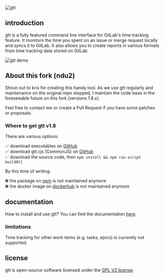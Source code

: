 ![gtt](preview/icon.png)


## introduction

gtt is a fully featured command line interface for GitLab's time tracking feature. It monitors the time you spent on an issue or merge request locally and syncs it to GitLab. It also allows you to create reports in various formats from time tracking data stored on GitLab.

![gtt demo](preview/demo.gif)

## About this fork (ndu2)

Shout-out to kris for creating this handy tool. As we use gtt regularly and maintenance on the original repo stopped, I maintain the code base in the foreseeable future on this fork (versions 1.8.x).

Feel free to contact me or create a Pull Request if you have some patches or proposals.

### Where to get gtt v1.8

There are various options:

 ✅ download executables on [GitHub](https://github.com/ndu2/gitlab-time-tracker/releases)  
 ✅ download gtt.cjs (CommonJS) on [GitHub](https://github.com/ndu2/gitlab-time-tracker/releases)  
 ✅ download the source code, then `npm install && npm run-script buildAll`

By this time of writing:

 ❌ the package on [npm](https://www.npmjs.com/package/gitlab-time-tracker) is not maintained anymore  
 ❌ the docker image on [dockerhub](https://hub.docker.com/r/kriskbx/gitlab-time-tracker) is not maintained anymore  


## documentation

How to install and use gtt? You can find the documentation [here](documentation.md).

### limitations

Time tracking for other work items (e.g. tasks, epics) is currently not supported.


## license

gtt is open-source software licensed under the [GPL V2 license](LICENSE).
